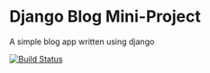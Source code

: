 # Django Blog Mini-Project

A simple blog app written using django

[![Build Status](https://travis-ci.org/MariaDAH/mydjango-techblog.svg?branch=master)](https://travis-ci.org/MariaDAH/mydjango-techblog)
